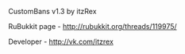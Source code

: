 
CustomBans v1.3 by itzRex

RuBukkit page - http://rubukkit.org/threads/119975/

Developer - http://vk.com/itzrex
